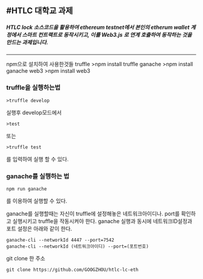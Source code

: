 #HTLC 대학교 과제
-------------------------------------------

##### HTLC lock 소스코드을 활용하여 ethereum testnet에서 본인의 etherum wallet 계정에서 스마트 컨트랙트로 동작시키고, 이를 Web3.js 로 연계 호출하여 동작하는 것을 만드는 과제입니다.
------------------------------

npm으로 설치하여 사용한것들
truffle 
    >npm install truffle
ganache
    >npm install ganache
web3
    >npm install web3

### truffle을 실행하는법

    >truffle develop

실행후 develop모드에서 

    >test

또는

    >truffle test

를 입력하여 실행 할 수 있다.

### ganache를 실행하는 법
    npm run ganache
를 이용하여 실행할 수 있다.

ganache를 실행할때는 자신이 truffle에 설정해놓은 네트워크아이디나.
port를 확인하고 실행시키고 truffle을 작동시켜야 한다.
ganache 실행과 동시에 네트워크ID설정과 포트 설정은 아래와 같이 한다.
    
    ganache-cli --networkId 4447 --port=7542 
    ganache-cli --networkId (네트워크아이디) --port=(포트번호)



git clone 한 주소
    
    git clone https://github.com/GOOGZHOU/htlc-lc-eth

